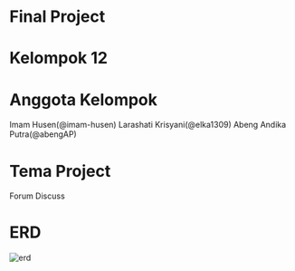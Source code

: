 # Final Project

# Kelompok 12

# Anggota Kelompok

Imam Husen(@imam-husen)
Larashati Krisyani(@elka1309)
Abeng Andika Putra(@abengAP)


# Tema Project
Forum Discuss

# ERD
![erd](https://github.com/imam-husen/Final-Project12/assets/85127035/d47f9a4f-c088-493c-ae81-164c892261ff)

